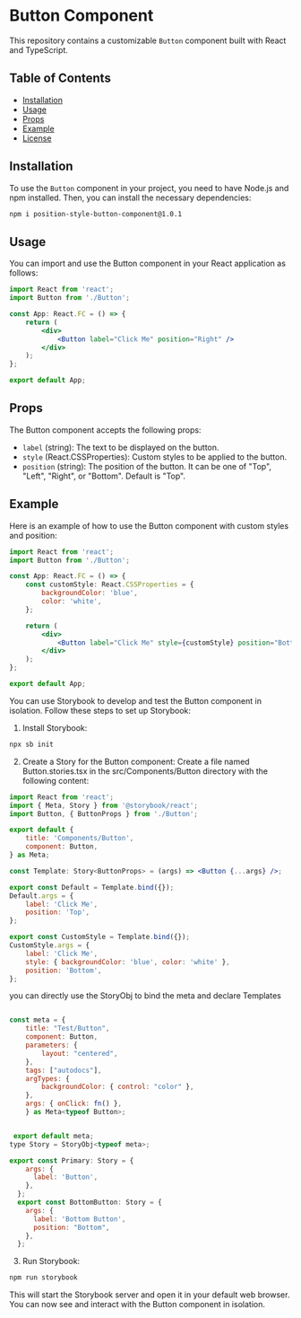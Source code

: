 # Button Component
This repository contains a customizable `Button` component built with React and TypeScript.

## Table of Contents

- [Installation](#installation)
- [Usage](#usage)
- [Props](#props)
- [Example](#example)
- [License](#license)

## Installation

To use the `Button` component in your project, you need to have Node.js and npm installed. Then, you can install the necessary dependencies:

```bash
npm i position-style-button-component@1.0.1
```

## Usage

You can import and use the Button component in your React application as follows:

```jsx
import React from 'react';
import Button from './Button';

const App: React.FC = () => {
    return (
        <div>
            <Button label="Click Me" position="Right" />
        </div>
    );
};

export default App;
```

## Props

The Button component accepts the following props:

- `label` (string): The text to be displayed on the button.
- `style` (React.CSSProperties): Custom styles to be applied to the button.
- `position` (string): The position of the button. It can be one of "Top", "Left", "Right", or "Bottom". Default is "Top".

## Example

Here is an example of how to use the Button component with custom styles and position:

```jsx
import React from 'react';
import Button from './Button';

const App: React.FC = () => {
    const customStyle: React.CSSProperties = {
        backgroundColor: 'blue',
        color: 'white',
    };

    return (
        <div>
            <Button label="Click Me" style={customStyle} position="Bottom" />
        </div>
    );
};

export default App;
```

You can use Storybook to develop and test the Button component in isolation. Follow these steps to set up Storybook:

1. Install Storybook:
```bash
npx sb init
```

2. Create a Story for the Button component:
Create a file named Button.stories.tsx in the src/Components/Button directory with the following content:

```jsx
import React from 'react';
import { Meta, Story } from '@storybook/react';
import Button, { ButtonProps } from './Button';

export default {
    title: 'Components/Button',
    component: Button,
} as Meta;

const Template: Story<ButtonProps> = (args) => <Button {...args} />;

export const Default = Template.bind({});
Default.args = {
    label: 'Click Me',
    position: 'Top',
};

export const CustomStyle = Template.bind({});
CustomStyle.args = {
    label: 'Click Me',
    style: { backgroundColor: 'blue', color: 'white' },
    position: 'Bottom',
};
```
you can directly use the StoryObj to bind the meta and declare Templates
```jsx

const meta = {
    title: "Test/Button",
    component: Button,
    parameters: {
        layout: "centered",
    },
    tags: ["autodocs"],
    argTypes: {
        backgroundColor: { control: "color" },
    },
    args: { onClick: fn() },
    } as Meta<typeof Button>;


 export default meta;
type Story = StoryObj<typeof meta>;   

export const Primary: Story = {
    args: {
      label: 'Button',
    },
  };
  export const BottomButton: Story = {
    args: {
      label: 'Bottom Button',
      position: "Bottom",
    },
  };  
```

3. Run Storybook:
```bash
npm run storybook
```

This will start the Storybook server and open it in your default web browser. You can now see and interact with the Button component in isolation.